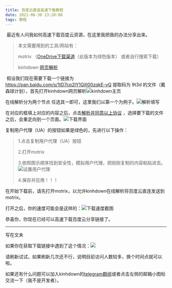 ```yaml
---
title: 百度云直连高速下载教程
date: 2021-06-30 23:20:08
tags: 教程
---
```


​	最近有人问我如何高速下载百度云资源，在这里我把我的办法分享出来。

<!-- more -->

> 本文需要用到的工具/网站有：
>
> motrix （[OneDrive下载渠道](https://youngqfbr-my.sharepoint.com/:u:/g/personal/802_officei_xyz/EXXXxllRKzdJsAt5r9NWy-oB68FmBAlpLrS04YQb5KhysA?e=LmtEWO)（此版本为绿色版本） 或者自行搜索下载）
>
> kinhdown [网页解析](https://kinhdown.kinh.cc/) 

​	假设我们现在需要下载一个链接为 https://pan.baidu.com/s/1tD7cp2IY1QjIl00zqkE-vQ 提取码为 9t3d 的文件（戴森球计划），首先打开kinhdown网页解析![kinhdown主页](https://i.loli.net/2021/07/13/ax4ysRmwl5XGHM2.png)

在线解析分为两个节点 任选其一即可，这里我们以第一个为例子。![解析填写](https://i.loli.net/2021/07/13/9xazBMGbTmjgWls.png)

在对应的框填上对应的内容之后，点击<u>解析并同意以上协议</u> ，选择要下载的文件之后，会重定向到一个页面。![下载界面](https://i.loli.net/2021/07/13/ID7jR4ks2tPvuTK.png)

复制用户代理（UA）的按钮如果是绿色的，先进行以下操作：

> 1.点击复制用户代理（UA）按钮
>
> 2.打开motrix
>
> 3.依照图示顺序找到安全性，模拟用户代理，把刚刚复制的内容粘贴进去。![设置用户代理](https://i.loli.net/2021/07/13/oNKYhxFPAgO3lDB.png)
>
> 4.保存并应用！！！

在开始下载前，请先打开motrix，以允许kinhdown在线解析将百度云直连发送到motrix。

打开之后，你的速度可能会是这样的：![下载速度截图](https://i.loli.net/2021/07/13/BsdyutTv7Cj8Qg6.png)

恭喜你，你现在已经可以高速下载百度云分享链接了。

------

写在文末

如果你在获取下载链接中遇到了这个情况：![](https://i.loli.net/2021/07/13/XBGjSQfKwIOhnWY.png)

请刷新试试，如果刷新几次还不行，说明目前访问人数较多，换个时间点就可以啦。

如果还有什么问题可以加入kinhdown的[telegram群组](https://t.me/KinhDownLoa)或者点击左侧的邮箱小图标交流一下（我不是开发者）。
